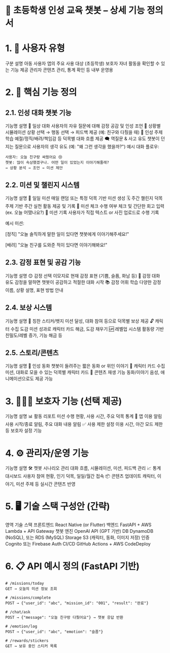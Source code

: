 # 📄 초등학생 인성 교육 챗봇 – 상세 기능 정의서

# 1. 🧸 사용자 유형

구분 설명
아동 사용자 앱의 주요 사용 대상 (초등학생)
보호자 자녀 활동을 확인할 수 있는 기능 제공
관리자 콘텐츠 관리, 통계 확인 등 내부 운영용

# 2. 🧩 핵심 기능 정의

## 2.1. 인성 대화 챗봇 기능

기능명 설명
💬 일상 대화 사용자의 자유 질문에 대해 감정 공감 및 인성 조언
🧭 상황별 시뮬레이션 상황 선택 → 행동 선택 → 피드백 제공 (예: 친구와 다퉜을 때)
🎯 인성 주제 학습 예절/정직/배려/책임감 등 덕목별 대화 흐름 제공
🗨️ 역질문 & 사고 유도 챗봇이 던지는 질문으로 사용자의 생각 유도 (예: "왜 그런 생각을 했을까?")
예시 대화 플로우:

```
사용자: 오늘 친구랑 싸웠어요 😢
챗봇: 많이 속상했겠구나. 어떤 일이 있었는지 이야기해줄래?
→ 상황 분석 → 조언 → 미션 제안
```

## 2.2. 미션 및 챌린지 시스템

기능명 설명
📌 일일 미션 매일 랜덤 또는 특정 덕목 기반 미션 생성
🗓️ 주간 챌린지 덕목 주제 기반 주간 실천 활동 제공 및 기록
🧭 미션 체크 수행 여부 체크 및 간단한 회고 입력 (ex. 오늘 어땠나요?)
📸 미션 기록 사용자가 직접 텍스트 or 사진 업로드로 수행 기록

예시 미션:

[정직] "오늘 솔직하게 말한 일이 있다면 챗봇에게 이야기해주세요!"

[배려] "오늘 친구를 도와준 적이 있다면 이야기해봐요!"

## 2.3. 감정 표현 및 공감 기능

기능명 설명
😊 감정 선택 이모지로 현재 감정 표현 (기쁨, 슬픔, 화남 등)
💬 감정 대화 유도 감정을 말하면 챗봇이 공감하고 적절한 대화 시작
📚 감정 어휘 학습 다양한 감정 이름, 상황 설명, 표현 방법 안내

## 2.4. 보상 시스템

기능명 설명
🏅 칭찬 스티커/뱃지 미션 달성, 대화 참여 등으로 덕목별 보상 제공
🔓 캐릭터 수집 도감 미션 성과로 캐릭터 카드 해금, 도감 채우기
🆙 레벨업 시스템 활동량 기반 친밀도/레벨 증가, 기능 해금 등

## 2.5. 스토리/콘텐츠

기능명 설명
📖 인성 동화 챗봇이 들려주는 짧은 동화 or 위인 이야기
🎴 캐릭터 카드 수집 미션, 대화로 모을 수 있는 덕목별 캐릭터 카드
🎥 콘텐츠 재생 기능 동화/이야기 음성, 애니메이션으로도 제공 가능

# 3. 🧑‍👩‍👧 보호자 기능 (선택 제공)

기능명 설명
📊 활동 리포트 미션 수행 현황, 사용 시간, 주요 덕목 통계
🔔 앱 이용 알림 사용 시작/종료 알림, 주요 대화 내용 알림
✅ 사용 제한 설정 이용 시간, 야간 모드 제한 등 보호자 설정 기능

# 4. ⚙️ 관리자/운영 기능

기능명 설명
🛠️ 챗봇 시나리오 관리 대화 흐름, 시뮬레이션, 미션, 피드백 관리
📈 통계 대시보드 사용자 참여 현황, 인기 덕목, 일일/월간 접속
📦 콘텐츠 업데이트 캐릭터, 이야기, 미션 주제 등 실시간 콘텐츠 반영

# 5. 🖥️ 기술 스택 구성안 (간략)

영역 기술 스택
프론트엔드 React Native (or Flutter)
백엔드 FastAPI + AWS Lambda + API Gateway
챗봇 엔진 OpenAI API (GPT 기반)
DB DynamoDB (NoSQL), 또는 RDS (MySQL)
Storage S3 (캐릭터, 동화, 이미지 저장)
인증 Cognito 또는 Firebase Auth
CI/CD GitHub Actions + AWS CodeDeploy

# 6. 📋 API 예시 정의 (FastAPI 기반)

```
# /missions/today
GET → 오늘의 미션 정보 조회

# /missions/complete
POST → {"user_id": "abc", "mission_id": "001", "result": "완료"}

# /chat/ask
POST → {"message": "오늘 친구랑 다퉜어요"} → 챗봇 응답 반환

# /emotion/log
POST → {"user_id": "abc", "emotion": "슬픔"}

# /rewards/stickers
GET → 보유 중인 스티커 목록

```
